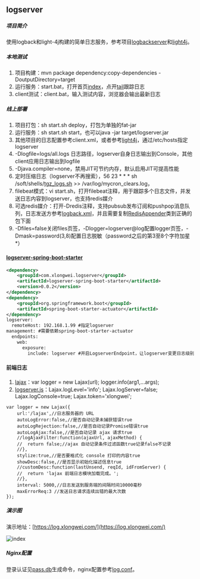 ## logserver

##### 项目简介
使用logback和light-4j构建的简单日志服务，参考项目[logbackserver](https://gitee.com/xlongwei/logbackserver)和[light4j](https://gitee.com/xlongwei/light4j)。

##### 本地测试

1. 项目构建：mvn package dependency:copy-dependencies -DoutputDirectory=target
2. 运行服务：start.bat，打开首页[index](http://localhost:9880/index.html)，点开[tail](http://localhost:9880/tail.html)跟踪日志
3. client测试：client.bat，输入测试内容，浏览器会输出最新日志

##### 线上部署

1. 项目打包：sh start.sh deploy，打包为单独的fat-jar
2. 运行服务：sh start.sh start，也可以java -jar target/logserver.jar
3. 其他项目的日志配置参考client.xml，或者参考[light4j](https://gitee.com/xlongwei/light4j/blob/master/src/main/resources/logback.xml)，通过/etc/hosts指定logserver
4. -Dlogfile=logs/all.logs 日志路径，logserver自身日志输出到Console，其他client应用日志输出到logfile
5. -Djava.compiler=none，禁用JIT可节约内存，默认启用JIT可提高性能
6. 定时压缩日志（logserver不再搜索），56 23 * * * sh /soft/shells/[tgz_logs.sh](https://gitee.com/xlongwei/logserver/blob/master/aliyun/tgz_logs.sh) >> /var/log/mycron_clears.log，
7. filebeat模式：vi start.sh，打开filebeat注释，用于跟踪多个日志文件，并发送日志内容到logserver，也支持redis媒介
8. 可选redis媒介：打开-Dredis注释，支持pubsub发布订阅和pushpop消息队列，日志发送方参考[logback.xml](https://gitee.com/xlongwei/light4j/blob/master/src/main/resources/logback.xml)，并且需要复制[RedisAppender](https://gitee.com/xlongwei/light4j/blob/master/src/main/java/ch/qos/logback/classic/redis/RedisAppender.java)类到正确的包下面
9. -Dfiles=false关闭files页签，-Dlogger=logserver@log配置logger页签，-Dmask=password(3,8)配置日志脱敏（password之后的第3至8个字符加星*）

#### [logserver-spring-boot-starter](https://gitee.com/xlongwei/logserver-spring-boot-starter)
```xml
<dependency>
    <groupId>com.xlongwei.logserver</groupId>
    <artifactId>logserver-spring-boot-starter</artifactId>
    <version>0.0.2</version>
</dependency>
<dependency>
	<groupId>org.springframework.boot</groupId>
	<artifactId>spring-boot-starter-actuator</artifactId>
</dependency>
logserver:
  remoteHost: 192.168.1.99 #指定logserver
management: #需要依赖spring-boot-starter-actuator
  endpoints:
    web:
      exposure:
        include: logserver #开启LogserverEndpoint，让logserver变更日志级别
```

#### 前端日志

1. [lajax](https://github.com/eshengsky/lajax)：var logger = new Lajax(url); logger.info(arg1,...args);
2. [logserver.js](https://log.xlongwei.com/logserver.js)：Lajax.logLevel='info'; Lajax.logServer=false; Lajax.logConsole=true; Lajax.token='xlongwei';

>
	var logger = new Lajax({
		url:'/lajax',//日志服务器的 URL
		autoLogError:false,//是否自动记录未捕获错误true
		autoLogRejection:false,//是否自动记录Promise错误true
		autoLogAjax:false,//是否自动记录 ajax 请求true
		//logAjaxFilter:function(ajaxUrl, ajaxMethod) {
		//	return false;//ajax 自动记录条件过滤函数true记录false不记录
		//},
		stylize:true,//是否要格式化 console 打印的内容true
		showDesc:false,//是否显示初始化描述信息true
		//customDesc:function(lastUnsend, reqId, idFromServer) {
		//	return 'lajax 前端日志模块加载完成。';
		//},
		interval: 5000,//日志发送到服务端的间隔时间10000毫秒
		maxErrorReq:3 //发送日志请求连续出错的最大次数
	});

##### 演示图

演示地址：[https://log.xlongwei.com/](https://log.xlongwei.com/)

![index](http://t.xlongwei.com/images/logserver/index.png)


##### Nginx配置

登录认证见[pass.db](http://api.xlongwei.com/doku.php?id=tools:logstation)生成命令，nginx配置参考[log.conf](https://gitee.com/xlongwei/logserver/blob/master/aliyun/log.conf)。
